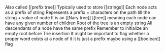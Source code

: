 Also called [[prefix tree]]
Typically used to store [[strings]]
Each node acts as a prefix of string
Represents a prefix = characters on the path  till the string + value of node
It is an [[Nary tree]] [[tree]] meaning each node can have any given number of children
Root of the tree is an empty string
All descendants of a node have the same prefix
Remember to initialize an empty root before Trie insertion
It might be important to flag whether a proper word exists at a node of it it is just a prefix maybe using a [[boolean]] flag



